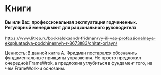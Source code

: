 # Книги


#### Вы или Вас: профессиональная эксплуатация подчиненных. Регулярный менеджмент для рационального руководителя
https://www.litres.ru/book/aleksandr-fridman/vy-ili-vas-professionalnaya-ekspluataciya-podchinennyh-r-8673883/chitat-onlayn/

Ценность: В данной книга А. Фридман постарался обозначить фундаментальные принципы управления. Не просто предложил очередной FrameWrok, а предложил углубиться в фундамент того, на чем FrameWork-и основаны.  